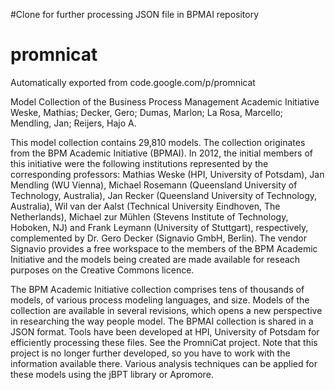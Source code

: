 #Clone for further processing JSON file in BPMAI repository


# promnicat
Automatically exported from code.google.com/p/promnicat



Model Collection of the Business Process Management Academic Initiative
 Weske, Mathias; Decker, Gero;  Dumas, Marlon;  La Rosa, Marcello;  Mendling, Jan;  Reijers, Hajo A.

This model collection contains 29,810 models. The collection originates from the BPM Academic Initiative (BPMAI). In 2012, the initial members of this initiative were the following institutions represented by the corresponding professors: Mathias Weske (HPI,  University of Potsdam), Jan Mendling (WU Vienna), Michael Rosemann (Queensland University of Technology, Australia), Jan Recker (Queensland University of Technology, Australia), Wil van der Aalst (Technical University Eindhoven, The Netherlands), Michael zur Mühlen (Stevens Institute of Technology, Hoboken, NJ) and Frank Leymann (University of Stuttgart), respectively, complemented by Dr. Gero Decker (Signavio GmbH, Berlin). The vendor Signavio provides a free workspace to the members of the BPM Academic Initiative and the models being created are made available for reseach purposes on the Creative Commons licence.

The BPM Academic Initiative collection comprises tens of thousands of models, of various process modeling languages, and size. Models of the collection are available in several revisions, which opens a new perspective in researching the way people model.
The BPMAI collection is shared in a JSON format. Tools have been developed at HPI, University of Potsdam for efficiently processing these files. See the PromniCat project. Note that this project is no longer further developed, so you have to work with the information available there. Various analysis techniques can be applied for these models using the jBPT library or Apromore.
